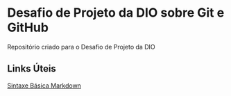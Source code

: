 # Desafio de Projeto da DIO sobre Git e GitHub
Repositório criado para o Desafio de Projeto da DIO
## Links Úteis
[Sintaxe Básica Markdown](https://www.markdownguide.org/basic-syntax/)
